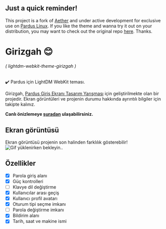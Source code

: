 ## Just a quick reminder!

This project is a fork of [Aether](https://noisek.github.io/Aether/) and under active development for exclusive use on [Pardus Linux](https://www.pardus.org.tr/). If you like the theme and wanna try it out on your distribution, you may want to check out the original repo [here](https://github.com/NoiSek/Aether). Thanks.

# Girizgah :blush:
###### ( lightdm-webkit-theme-girizgah )

:heavy_check_mark: Pardus için LightDM WebKit teması.

Girizgah, [Pardus Giriş Ekranı Tasarım Yarışması](https://forum.pardus.org.tr/t/giris-ekrani-tasarim-yarismasi-duyurusu/8559) için geliştirilmekte olan bir projedir. Ekran görüntüleri ve projenin durumu hakkında ayrıntılı bilgiler için takipte kalınız.

**Canlı önizlemeye [şuradan](https://caglarturali.github.io/Girizgah/) ulaşabilirsiniz.**

## Ekran görüntüsü
Ekran görüntüsü projenin son halinden farklılık gösterebilir!
![Gif yüklenirken bekleyin..](../gh-files/screenshots/screen-recording.gif)

## Özellikler
- [x] Parola giriş alanı
- [x] Güç kontrolleri
- [ ] Klavye dil değiştirme
- [x] Kullanıcılar arası geçiş
- [x] Kullanıcı profil avatarı
- [x] Oturum tipi seçme imkanı
- [ ] Parola değiştirme imkanı
- [x] Bildirim alanı
- [x] Tarih, saat ve makine ismi